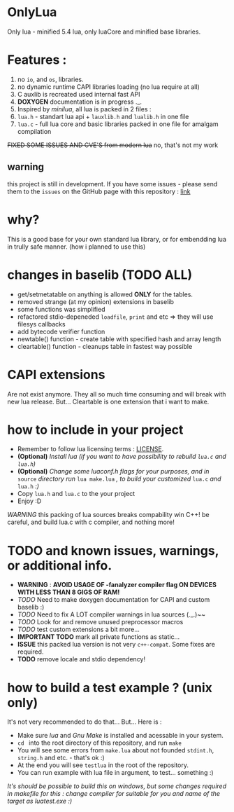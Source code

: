 # OnlyLua
Only lua - minified 5.4 lua, only luaCore and minified base libraries.
# Features :
1. no `io`, and `os`, libraries.
2. no dynamic runtime CAPI libraries loading (no lua require at all)
3. C auxlib is recreated used internal fast API
4. **DOXYGEN** documentation is in progress .\_.
5. Inspired by *minilua*, all lua is packed in 2 files : 
5. `lua.h` - standart lua api + `lauxlib.h` and `lualib.h` in one file
5. `lua.c` - full lua core and basic libraries packed in one file for amalgam compilation

~~FIXED SOME ISSUES AND CVE'S from modern lua~~ no, that's not my work

## warning
this project is still in development. If you have some issues - please send them to the `issues` on the GitHub page with this repository : [link]()

# why?
This is a good base for your own standard lua library, or for embendding lua in trully safe manner. (how i planned to use this)   

# changes in baselib (TODO ALL)
- get/setmetatable on anything is allowed **ONLY** for the tables.
- removed strange (at my opinion) extensions in baselib
- some functions was simplified
- refactored stdio-depeneded `loadfile`, `print` and etc => they will use filesys callbacks
- add bytecode verifier function 
- newtable() function - create table with specified hash and array length
- cleartable() function - cleanups table in fastest way possible

# CAPI extensions
Are not exist anymore. They all so much time consuming and will break with new lua release.
But... Cleartable is one extension that i want to make.
# how to include in your project
- Remember to follow lua licensing terms : [LICENSE](LICENSE).
- **(Optional)** *Install lua (if you want to have possibility to rebuild `lua.c` and `lua.h`)*
- **(Optional)** *Change some luaconf.h flags for your purposes, and in* `source` *directory run* `lua make.lua` *, to build your customized* `lua.c` *and* `lua.h` *:)*
- Copy `lua.h` and `lua.c` to the your project
- Enjoy :D

*WARNING* this packing of lua sources breaks compability win C++! be careful, and build lua.c with c compiler, and nothing more!
# TODO and known issues, warnings, or additional info.
- **WARNING** : **AVOID USAGE OF -fanalyzer compiler flag ON DEVICES WITH LESS THAN 8 GIGS OF RAM!** 
- *TODO* Need to make doxygen documentation for CAPI and custom baselib :)
- *TODO* Need to fix A LOT compiler warnings in lua sources (.\_.)~~
- *TODO* Look for and remove unused preprocessor macros
- *TODO* test custom extensions a bit more...
- **IMPORTANT TODO** mark all private functions as static...
- **ISSUE** this packed lua version is not very `c++-compat`. Some fixes are required.
- **TODO** remove locale and stdio dependency!

# how to build a test example ? (unix only)
It's not very recommended to do that... But... Here is :
- Make sure *lua* and *Gnu Make* is installed and acessable in your system.
- `cd ` into the root directory of this repository, and run `make`
- You will see some errors from `make.lua` about not founded `stdint.h`, `string.h` and etc. - that's ok :)
- At the end you will see `testlua` in the root of the repository.
- You can run example with lua file in argument, to test... something :)

*It's should be possible to build this on windows, but some changes required in makefile for this : change compiler for suitable for you and name of the target as luatest.exe :)*
